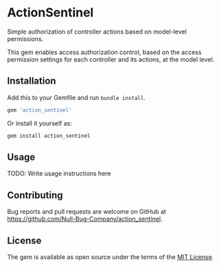 # ActionSentinel

Simple authorization of controller actions based on model-level permissions.

This gem enables access authorization control, based on the access permission settings for each controller and its actions, at the model level.

## Installation

Add this to your Gemfile and run `bundle install`.

```ruby
gem 'action_sentinel'
```

Or install it yourself as:
```sh
gem install action_sentinel
```


## Usage

TODO: Write usage instructions here

## Contributing

Bug reports and pull requests are welcome on GitHub at https://github.com/Null-Bug-Company/action_sentinel.

## License

The gem is available as open source under the terms of the [MIT License](https://opensource.org/licenses/MIT).
